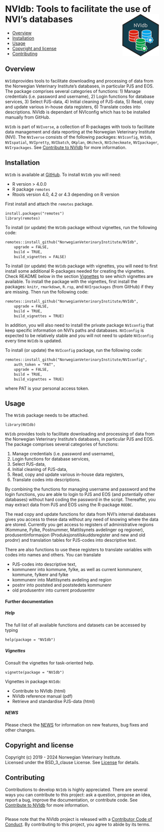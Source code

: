 # NVIdb: Tools to facilitate the use of NVI’s databases <img src="man/figures/NVIdb_logo.png" align="right" height="138" />

<!-- README.md is generated from README.Rmd. Please edit that file -->

-   [Overview](#overview)
-   [Installation](#installation)
-   [Usage](#usage)
-   [Copyright and license](#copyright-and-license)
-   [Contributing](#contributing)

## Overview

`NVIdb`provides tools to facilitate downloading and processing of data
from the Norwegian Veterinary Institute’s databases, in particular PJS
and EOS. The package comprises several categories of functions: 1)
Manage credentials (i.e. password and username), 2) Login functions for
database services, 3) Select PJS-data, 4) Initial cleaning of PJS-data,
5) Read, copy and update various in-house data registers, 6) Translate
codes into descriptions. NVIdb is dependant of NVIconfig which has to be
installed manually from GitHub.

`NVIdb` is part of `NVIverse`, a collection of R-packages with tools to
facilitate data management and data reporting at the Norwegian
Veterinary Institute (NVI). The `NVIverse` consists of the following
packages: `NVIconfig`, `NVIdb`, `NVIspatial`, `NVIpretty`, `NVIbatch`,
`OKplan`, `OKcheck`, `NVIcheckmate`, `NVIpackager`, `NVIrpackages`. See
[Contribute to
NVIdb](https://github.com/NorwegianVeterinaryInstitute/NVIdb/blob/main/CONTRIBUTING.md)
for more information.

## Installation

`NVIdb` is available at
[GitHub](https://github.com/NorwegianVeterinaryInstitute). To install
`NVIdb` you will need:

-   R version &gt; 4.0.0
-   R package `remotes`
-   Rtools version 4.0, 4.2 or 4.3 depending on R version

First install and attach the `remotes` package.

    install.packages("remotes")
    library(remotes)

To install (or update) the `NVIdb` package without vignettes, run the
following code:

    remotes::install_github("NorwegianVeterinaryInstitute/NVIdb",
        upgrade = FALSE,
        build = TRUE,
        build_vignettes = FALSE)

To install (or update) the `NVIdb` package with vignettes, you will need
to first install some additional R-packages needed for creating the
vignettes. Check README below in the section [Vignettes](#vignettes) to
see which vignettes are available. To install the package with the
vignettes, first install the packages: `knitr`, `rmarkdown`, `R.rsp`,
and `NVIrpackages` (from GitHub) if they are missing. Then run the
following code:

    remotes::install_github("NorwegianVeterinaryInstitute/NVIdb",
        upgrade = FALSE,
        build = TRUE,
        build_vignettes = TRUE)

In addition, you will also need to install the private package
`NVIconfig` that keep specific information on NVI’s paths and databases.
`NVIconfig` is expected to be relatively stable and you will not need to
update `NVIconfig` every time `NVIdb` is updated.

To install (or update) the `NVIconfig` package, run the following code:

    remotes::install_github("NorwegianVeterinaryInstitute/NVIconfig",
        auth_token = "PAT",
        upgrade = FALSE,
        build = TRUE,
        build_vignettes = TRUE)

where PAT is your personal access token.

## Usage

The `NVIdb` package needs to be attached.

    library(NVIdb)

`NVIdb` provides tools to facilitate downloading and processing of data
from the Norwegian Veterinary Institute’s databases, in particular PJS
and EOS. The package comprises several categories of functions:

1.  Manage credentials (i.e. password and username),
2.  Login functions for database services,
3.  Select PJS-data,
4.  Initial cleaning of PJS-data,
5.  Read, copy and update various in-house data registers,
6.  Translate codes into descriptions.

By combining the functions for managing username and password and the
login functions, you are able to login to PJS and EOS (and potentially
other databases) without hard coding the password in the script.
Thereafter, you may extract data from PJS and EOS using the R-package
`RODBC`.

The read copy and update functions for data from NVI’s internal
databases gives you access to these data without any need of knowing
where the data are stored. Currently you get access to registers of
administrative regions (Kommune, Fylke, Postnummer, Mattilsynets
avdelinger og regioner), produsentinformasjon
(Produksjonstilskuddsregister and new and old prodnr) and translation
tables for PJS-codes into descriptive text.

There are also functions to use these registers to translate variables
with codes into names and others. You can translate

-   PJS-codes into descriptive text,
-   kommunenr into kommune, fylke, as well as current kommunenr,
    kommune, fylkenr and fylke
-   kommunenr into Mattilsynets avdeling and region
-   postnr into poststed and poststedets kommunenr
-   old produsentnr into current produsentnr

#### Further documentation

##### Help

The full list of all available functions and datasets can be accessed by
typing

    help(package = "NVIdb")

##### Vignettes

Consult the vignettes for task-oriented help.

    vignette(package = "NVIdb")

Vignettes in package `NVIdb`:

-   Contribute to NVIdb (html)  
-   NVIdb reference manual (pdf)  
-   Retrieve and standardise PJS-data (html)

##### NEWS

Please check the
[NEWS](https://github.com/NorwegianVeterinaryInstitute/NVIdb/blob/main/NEWS)
for information on new features, bug fixes and other changes.

## Copyright and license

Copyright (c) 2019 - 2024 Norwegian Veterinary Institute.  
Licensed under the BSD\_3\_clause License. See
[License](https://github.com/NorwegianVeterinaryInstitute/NVIdb/blob/main/LICENSE)
for details.

## Contributing

Contributions to develop `NVIdb` is highly appreciated. There are
several ways you can contribute to this project: ask a question, propose
an idea, report a bug, improve the documentation, or contribute code.
See [Contribute to
NVIdb](https://github.com/NorwegianVeterinaryInstitute/NVIdb/blob/main/CONTRIBUTING.md)
for more information.

## <!-- Code of conduct -->

Please note that the NVIdb project is released with a [Contributor Code
of
Conduct](https://github.com/NorwegianVeterinaryInstitute/NVIdb/blob/main/CODE_OF_CONDUCT.md).
By contributing to this project, you agree to abide by its terms.
